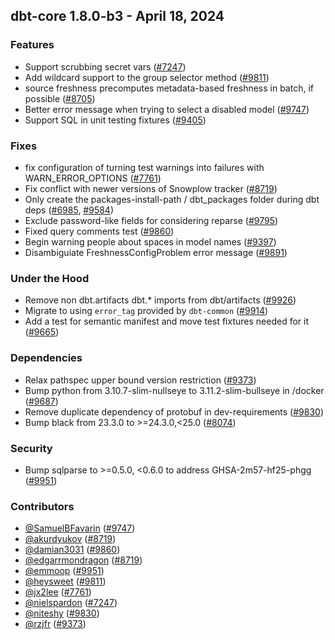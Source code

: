 ## dbt-core 1.8.0-b3 - April 18, 2024

### Features

- Support scrubbing secret vars ([#7247](https://github.com/dbt-labs/dbt-core/issues/7247))
- Add wildcard support to the group selector method ([#9811](https://github.com/dbt-labs/dbt-core/issues/9811))
- source freshness precomputes metadata-based freshness in batch, if possible  ([#8705](https://github.com/dbt-labs/dbt-core/issues/8705))
- Better error message when trying to select a disabled model ([#9747](https://github.com/dbt-labs/dbt-core/issues/9747))
- Support SQL in unit testing fixtures ([#9405](https://github.com/dbt-labs/dbt-core/issues/9405))

### Fixes

- fix configuration of turning test warnings into failures with WARN_ERROR_OPTIONS ([#7761](https://github.com/dbt-labs/dbt-core/issues/7761))
- Fix conflict with newer versions of Snowplow tracker ([#8719](https://github.com/dbt-labs/dbt-core/issues/8719))
- Only create the packages-install-path / dbt_packages folder during dbt deps ([#6985](https://github.com/dbt-labs/dbt-core/issues/6985), [#9584](https://github.com/dbt-labs/dbt-core/issues/9584))
- Exclude password-like fields for considering reparse ([#9795](https://github.com/dbt-labs/dbt-core/issues/9795))
- Fixed query comments test ([#9860](https://github.com/dbt-labs/dbt-core/issues/9860))
- Begin warning people about spaces in model names ([#9397](https://github.com/dbt-labs/dbt-core/issues/9397))
- Disambiguiate FreshnessConfigProblem error message ([#9891](https://github.com/dbt-labs/dbt-core/issues/9891))

### Under the Hood

- Remove non dbt.artifacts dbt.* imports from dbt/artifacts ([#9926](https://github.com/dbt-labs/dbt-core/issues/9926))
- Migrate to using `error_tag` provided by `dbt-common` ([#9914](https://github.com/dbt-labs/dbt-core/issues/9914))
- Add a test for semantic manifest and move test fixtures needed for it ([#9665](https://github.com/dbt-labs/dbt-core/issues/9665))

### Dependencies

- Relax pathspec upper bound version restriction ([#9373](https://github.com/dbt-labs/dbt-core/issues/9373))
- Bump python from 3.10.7-slim-nullseye to 3.11.2-slim-bullseye in /docker ([#9687](https://github.com/dbt-labs/dbt-core/issues/9687))
- Remove duplicate dependency of protobuf in dev-requirements ([#9830](https://github.com/dbt-labs/dbt-core/issues/9830))
- Bump black from 23.3.0 to >=24.3.0,<25.0 ([#8074](https://github.com/dbt-labs/dbt-core/issues/8074))

### Security

- Bump sqlparse to >=0.5.0, <0.6.0 to address GHSA-2m57-hf25-phgg ([#9951](https://github.com/dbt-labs/dbt-core/issues/9951))

### Contributors
- [@SamuelBFavarin](https://github.com/SamuelBFavarin) ([#9747](https://github.com/dbt-labs/dbt-core/issues/9747))
- [@akurdyukov](https://github.com/akurdyukov) ([#8719](https://github.com/dbt-labs/dbt-core/issues/8719))
- [@damian3031](https://github.com/damian3031) ([#9860](https://github.com/dbt-labs/dbt-core/issues/9860))
- [@edgarrmondragon](https://github.com/edgarrmondragon) ([#8719](https://github.com/dbt-labs/dbt-core/issues/8719))
- [@emmoop](https://github.com/emmoop) ([#9951](https://github.com/dbt-labs/dbt-core/issues/9951))
- [@heysweet](https://github.com/heysweet) ([#9811](https://github.com/dbt-labs/dbt-core/issues/9811))
- [@jx2lee](https://github.com/jx2lee) ([#7761](https://github.com/dbt-labs/dbt-core/issues/7761))
- [@nielspardon](https://github.com/nielspardon) ([#7247](https://github.com/dbt-labs/dbt-core/issues/7247))
- [@niteshy](https://github.com/niteshy) ([#9830](https://github.com/dbt-labs/dbt-core/issues/9830))
- [@rzjfr](https://github.com/rzjfr) ([#9373](https://github.com/dbt-labs/dbt-core/issues/9373))
